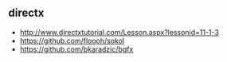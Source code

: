 ## directx
- http://www.directxtutorial.com/Lesson.aspx?lessonid=11-1-3
- https://github.com/floooh/sokol
- https://github.com/bkaradzic/bgfx
